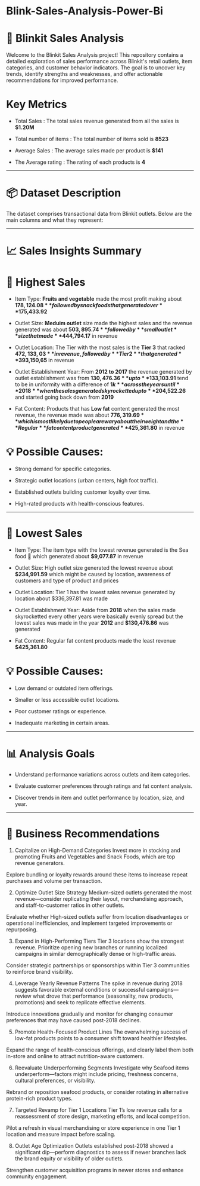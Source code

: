 # Blink-Sales-Analysis-Power-Bi


# 🛒 Blinkit Sales Analysis

Welcome to the Blinkit Sales Analysis project! This repository contains a detailed exploration of sales performance across Blinkit's retail outlets, item categories, and customer behavior indicators. The goal is to uncover key trends, identify strengths and weaknesses, and offer actionable recommendations for improved performance.

# Key Metrics

* Total Sales : The total sales revenue generated from all the sales is **$1.20M**

* Total number of items : The total number of items sold is **8523**

* Average Sales : The average sales made per product is **$141**

* The Average rating : The rating of each products is **4**
---

# 📦 Dataset Description

The dataset comprises transactional data from Blinkit outlets. Below are the main columns and what they represent:


---

# 📈 Sales Insights Summary

# 🔺 Highest Sales

* Item Type: **Fruits and vegetable** made the most profit making about **$178,124.08** followed by snack foods that generated over **$175,433.92**

* Outlet Size: **Meduim outlet** size made the highest sales and the revenue generated was about **$503,895.74** followed by **small outlet** size that made **$444,794.17** in revenue 

* Outlet Location: The Tier with the most sales is the **Tier 3** that racked **$472,133,03** in revenue, followed by **Tier 2** that generated **$393,150,65** in revenue

* Outlet Establishment Year: From **2012 to 2017** the revenue generated by outlet establishment was from **$130,476.36** up to **$133,103.91** tend to be in uniformity with a difference of **$1k** across the years until **2018** when the sales generated skyrocketted up to **$204,522.26** and started going back down from **2019**

* Fat Content: Products that has **Low fat** content generated the most revenue, the revenue made was about **$776,319.69** which is most likely due to people are wary about their weight and the **Regular** fat content product generated **$425,361.80** in revenue

# 💡 Possible Causes:

* Strong demand for specific categories.

* Strategic outlet locations (urban centers, high foot traffic).

* Established outlets building customer loyalty over time.

* High-rated products with health-conscious features.



---

# 🔻 Lowest Sales

* Item Type: The item type with the lowest revenue generated is the Sea food 🍲 which generated about **$9,077.87** in revenue

* Outlet Size: High outlet size generated the lowest revenue about **$234,991.59** which might be caused by location, awareness of customers and type of product and prices

* Outlet Location: Tier 1 has the lowest sales revenue generated by location about $336,397.81 was made

* Outlet Establishment Year: Aside from **2018** when the sales made skyrocketted every other years were basically evenly spread but the lowest sales was made in the year **2012** and **$130,476.86** was generated

* Fat Content: Regular fat content products made the least revenue **$425,361.80**


# 💡 Possible Causes:

* Low demand or outdated item offerings.

* Smaller or less accessible outlet locations.

* Poor customer ratings or experience.

* Inadequate marketing in certain areas.



---

# 📊 Analysis Goals

* Understand performance variations across outlets and item categories.

* Evaluate customer preferences through ratings and fat content analysis.

* Discover trends in item and outlet performance by location, size, and year.



---


# 💼 Business Recommendations

1. Capitalize on High-Demand Categories
Invest more in stocking and promoting Fruits and Vegetables and Snack Foods, which are top revenue generators.

Explore bundling or loyalty rewards around these items to increase repeat purchases and volume per transaction.

2. Optimize Outlet Size Strategy
Medium-sized outlets generated the most revenue—consider replicating their layout, merchandising approach, and staff-to-customer ratios in other outlets.

Evaluate whether High-sized outlets suffer from location disadvantages or operational inefficiencies, and implement targeted improvements or repurposing.

3. Expand in High-Performing Tiers
Tier 3 locations show the strongest revenue. Prioritize opening new branches or running localized campaigns in similar demographically dense or high-traffic areas.

Consider strategic partnerships or sponsorships within Tier 3 communities to reinforce brand visibility.

4. Leverage Yearly Revenue Patterns
The spike in revenue during 2018 suggests favorable external conditions or successful campaigns—review what drove that performance (seasonality, new products, promotions) and seek to replicate effective elements.

Introduce innovations gradually and monitor for changing consumer preferences that may have caused post-2018 declines.

5. Promote Health-Focused Product Lines
The overwhelming success of low-fat products points to a consumer shift toward healthier lifestyles.

Expand the range of health-conscious offerings, and clearly label them both in-store and online to attract nutrition-aware customers.

6. Reevaluate Underperforming Segments
Investigate why Seafood items underperform—factors might include pricing, freshness concerns, cultural preferences, or visibility.

Rebrand or reposition seafood products, or consider rotating in alternative protein-rich product types.

7. Targeted Revamp for Tier 1 Locations
Tier 1’s low revenue calls for a reassessment of store design, marketing efforts, and local competition.

Pilot a refresh in visual merchandising or store experience in one Tier 1 location and measure impact before scaling.

8. Outlet Age Optimization
Outlets established post-2018 showed a significant dip—perform diagnostics to assess if newer branches lack the brand equity or visibility of older outlets.

Strengthen customer acquisition programs in newer stores and enhance community engagement.


